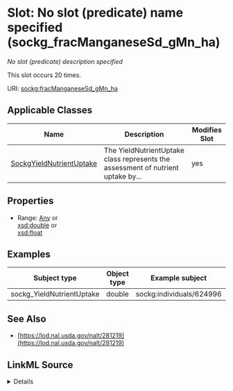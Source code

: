 

# Slot: No slot (predicate) name specified (sockg_fracManganeseSd_gMn_ha)


_No slot (predicate) description specified_






This slot occurs 20 times.


URI: [sockg:fracManganeseSd_gMn_ha](https://idir.uta.edu/sockg-ontology/docs/fracManganeseSd_gMn_ha)



<!-- no inheritance hierarchy -->





## Applicable Classes

| Name | Description | Modifies Slot |
| --- | --- | --- |
| [SockgYieldNutrientUptake](../classes/SockgYieldNutrientUptake.md) | The YieldNutrientUptake class represents the assessment of nutrient uptake by... |  yes  |







## Properties

* Range: [Any](../classes/Any.md)&nbsp;or&nbsp;<br />[xsd:double](http://www.w3.org/2001/XMLSchema#double)&nbsp;or&nbsp;<br />[xsd:float](http://www.w3.org/2001/XMLSchema#float)






## Examples

| Subject type | Object type | Example subject | Example object | Occurrences |
| --- | --- | --- | --- | --- |
| sockg_YieldNutrientUptake | double | sockg:individuals/624996 | 2.733082 | 20 |


## See Also

* [https://lod.nal.usda.gov/nalt/281219](https://lod.nal.usda.gov/nalt/281219)



## LinkML Source

<details>

```yaml
name: sockg_fracManganeseSd_gMn_ha
annotations:
  count:
    tag: count
    value: 20
description: No slot (predicate) description specified
title: No slot (predicate) name specified
examples:
- object:
    example_object: '2.733082'
    example_object_type: double
    example_predicate: sockg:fracManganeseSd_gMn_ha
    example_subject: sockg:individuals/624996
    example_subject_type: sockg_YieldNutrientUptake
from_schema: soc-kg
see_also:
- https://lod.nal.usda.gov/nalt/281219
rank: 1000
domain: sockg_YieldNutrientUptake
slot_uri: sockg:fracManganeseSd_gMn_ha
alias: sockg_fracManganeseSd_gMn_ha
domain_of:
- sockg_YieldNutrientUptake
range: Any
any_of:
- range: double
- range: float

```
</details>